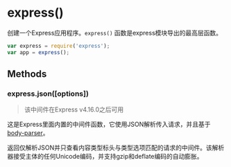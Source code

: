 ﻿# express()

创建一个Express应用程序。`express()` 函数是express模块导出的最高层函数。

```javascript
var express = require('express');
var app = express();
```

## Methods

### express.json([options])

> 该中间件在Express v4.16.0之后可用

这是Express里面内置的中间件函数，它使用JSON解析传入请求，并且基于 [body-parser](http://expressjs.com/en/resources/middleware/body-parser.html)。

返回仅解析JSON并只查看内容类型标头与类型选项匹配的请求的中间件。该解析器接受主体的任何Unicode编码，并支持gzip和deflate编码的自动膨胀。